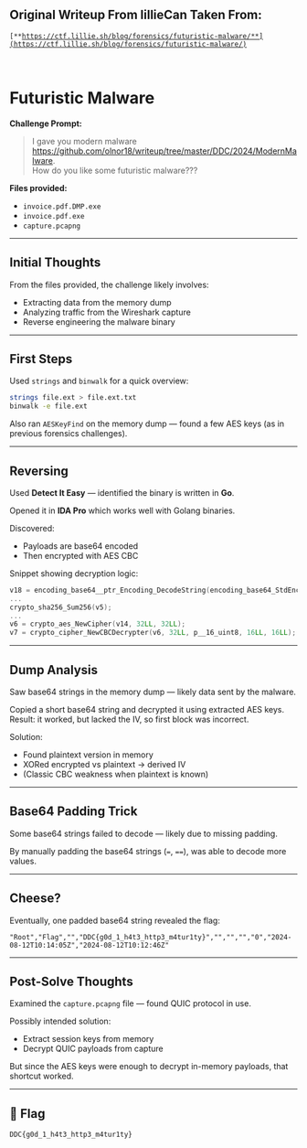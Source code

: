 ## Original Writeup From lillieCan Taken From:

<code>[**https://ctf.lillie.sh/blog/forensics/futuristic-malware/**](https://ctf.lillie.sh/blog/forensics/futuristic-malware/)</code> 

<br>

# Futuristic Malware

**Challenge Prompt:**

> I gave you modern malware https://github.com/olnor18/writeup/tree/master/DDC/2024/ModernMalware.  
> How do you like some futuristic malware???

**Files provided:**  
- `invoice.pdf.DMP.exe`  
- `invoice.pdf.exe`  
- `capture.pcapng`

---

## Initial Thoughts

From the files provided, the challenge likely involves:
- Extracting data from the memory dump
- Analyzing traffic from the Wireshark capture
- Reverse engineering the malware binary

---

## First Steps

Used `strings` and `binwalk` for a quick overview:

```bash
strings file.ext > file.ext.txt
binwalk -e file.ext
```

Also ran `AESKeyFind` on the memory dump — found a few AES keys (as in previous forensics challenges).

---

## Reversing

Used **Detect It Easy** — identified the binary is written in **Go**.

Opened it in **IDA Pro** which works well with Golang binaries.

Discovered:
- Payloads are base64 encoded
- Then encrypted with AES CBC

Snippet showing decryption logic:

```c
v18 = encoding_base64__ptr_Encoding_DecodeString(encoding_base64_StdEncoding, a1, a2);
...
crypto_sha256_Sum256(v5);
...
v6 = crypto_aes_NewCipher(v14, 32LL, 32LL);
v7 = crypto_cipher_NewCBCDecrypter(v6, 32LL, p__16_uint8, 16LL, 16LL);
```

---

## Dump Analysis

Saw base64 strings in the memory dump — likely data sent by the malware.

Copied a short base64 string and decrypted it using extracted AES keys.  
Result: it worked, but lacked the IV, so first block was incorrect.

Solution:  
- Found plaintext version in memory
- XORed encrypted vs plaintext → derived IV  
- (Classic CBC weakness when plaintext is known)

---

## Base64 Padding Trick

Some base64 strings failed to decode — likely due to missing padding.

By manually padding the base64 strings (`=`, `==`), was able to decode more values.

---

## Cheese?

Eventually, one padded base64 string revealed the flag:

```
"Root","Flag","","DDC{g0d_1_h4t3_http3_m4tur1ty}","","","","0","2024-08-12T10:14:05Z","2024-08-12T10:12:46Z"
```

---

## Post-Solve Thoughts

Examined the `capture.pcapng` file — found QUIC protocol in use.

Possibly intended solution:
- Extract session keys from memory
- Decrypt QUIC payloads from capture

But since the AES keys were enough to decrypt in-memory payloads, that shortcut worked.

---

## 🏁 Flag

```
DDC{g0d_1_h4t3_http3_m4tur1ty}
```
